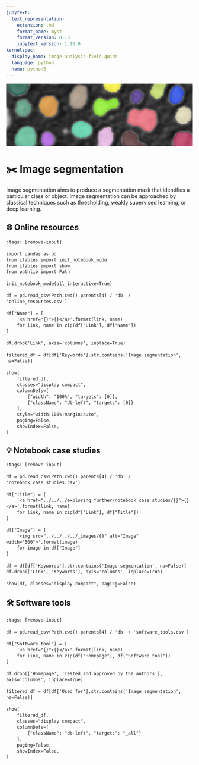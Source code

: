 ```yaml
---
jupytext:
  text_representation:
    extension: .md
    format_name: myst
    format_version: 0.13
    jupytext_version: 1.16.0
kernelspec:
  display_name: image-analysis-field-guide
  language: python
  name: python3
---
```

![segmentation](../../../../images/segmentation_lg.png)

# ✂️ Image segmentation

Image segmentation aims to produce a segmentation mask that identifies a particular class or object. Image segmentation can be approached by classical techniques such as thresholding, weakly supervised learning, or deep learning.

## 🌐 Online resources

```{code-cell} ipython3
:tags: [remove-input]

import pandas as pd
from itables import init_notebook_mode
from itables import show
from pathlib import Path

init_notebook_mode(all_interactive=True)

df = pd.read_csv(Path.cwd().parents[4] / 'db' / 'online_resources.csv')

df["Name"] = [
    '<a href="{}">{}</a>'.format(link, name)
    for link, name in zip(df["Link"], df["Name"])
]

df.drop('Link', axis='columns', inplace=True)

filtered_df = df[df['Keywords'].str.contains('Image segmentation', na=False)]

show(
    filtered_df,
    classes="display compact", 
    columnDefs=[
        {"width": "100%", "targets": [0]},
        {"className": "dt-left", "targets": [0]}
    ],
    style="width:100%;margin:auto",
    paging=False,
    showIndex=False,
)
```

## 💡 Notebook case studies

```{code-cell} ipython3
:tags: [remove-input]

df = pd.read_csv(Path.cwd().parents[4] / 'db' / 'notebook_case_studies.csv')

df["Title"] = [
    '<a href="../../../exploring_further/notebook_case_studies/{}">{}</a>'.format(link, name)
    for link, name in zip(df["Link"], df["Title"])
]

df["Image"] = [
    '<img src="../../../../_images/{}" alt="Image" width="500">'.format(image)
    for image in df["Image"]
]

df = df[df['Keywords'].str.contains('Image segmentation', na=False)]
df.drop(['Link', 'Keywords'], axis='columns', inplace=True)

show(df, classes="display compact", paging=False)
```

## 🛠️ Software tools

```{code-cell} ipython3
:tags: [remove-input]

df = pd.read_csv(Path.cwd().parents[4] / 'db' / 'software_tools.csv')

df["Software tool"] = [
    '<a href="{}">{}</a>'.format(link, name)
    for link, name in zip(df["Homepage"], df["Software tool"])
]

df.drop(['Homepage', 'Tested and approved by the authors'], axis='columns', inplace=True)

filtered_df = df[df['Used for'].str.contains('Image segmentation', na=False)]

show(
    filtered_df,
    classes="display compact", 
    columnDefs=[
        {"className": "dt-left", "targets": "_all"}
    ],
    paging=False,
    showIndex=False,
)
```